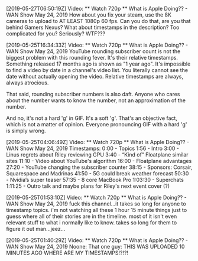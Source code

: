 [2019-05-27T06:50:19Z] Video: ** Watch 720p ** What is Apple Doing??  - WAN Show May 24, 2019 
How about you fix your steam, use the 8K cameras to upload to AT LEAST 1080p 60 fps. Can you do that, are you that behind Gamers Nexus? What about timestamps in the description? Too complicated for you? Seriously? WTF???

[2019-05-25T16:34:33Z] Video: ** Watch 720p ** What is Apple Doing??  - WAN Show May 24, 2019 
YouTube rounding subscriber count is not the biggest problem with this rounding fever.  It's their relative timestamps.  Something released 17 months ago is shown as "1 year ago".  It's impossible to find a video by date in a channel's video list.  You literally cannot see the date without actually opening the video.  Relative timestamps are always, always atrocious.

That said, rounding subscriber numbers is also daft.  Anyone who cares about the number wants to know the number, not an approximation of the number.

And no, it's not a hard 'g' in GIF.  It's a soft 'g'.  That's an objective fact, which is not a matter of opinion.  Everyone pronouncing GIF with a hard 'g' is simply wrong.

[2019-05-25T04:06:49Z] Video: ** Watch 720p ** What is Apple Doing??  - WAN Show May 24, 2019 
Timestamps:
0:00 - Topics
1:56 - Intro
3:00 - Linus regrets about Riley reviewing GPU
3:40 - “Kind of” Floatplane similar sites
11:10 - Video about YouTube's algorithm
16:00 - Floatplane advantages
27:20 - YouTube changing the subscriber counter
38:15 - Sponsors: Corsair, Squarespace and Madrinas
41:50 - 5G could break weather forecast
50:30 - Nvidia’s super teaser
57:35 - 8 core MacBook Pro
1:03:30 - Superchats
1:11:25 - Outro talk and maybe plans for Riley's next event cover (?)

[2019-05-25T01:53:10Z] Video: ** Watch 720p ** What is Apple Doing??  - WAN Show May 24, 2019 
fuck this channel...it takes so long for anyone to timestamp topics. i'm not watching all these 1 hour 15 minute things just to guess where all of their stories are in the timeline. most of it isn't even relevant stuff to what i normally like to know. takes so long for them to figure it out man...jeez...

[2019-05-25T01:40:29Z] Video: ** Watch 720p ** What is Apple Doing??  - WAN Show May 24, 2019 
Noone:
That one guy: THIS WAS UPLOADED 10 MINUTES AGO WHERE ARE MY TIMESTAMPS!?!?!


